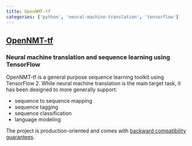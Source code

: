 ```yaml
---
title: OpenNMT-tf
categories: ['python', 'neural-machine-translation', 'tensorflow']
---
```

## [OpenNMT-tf](https://github.com/OpenNMT/OpenNMT-tf)

### Neural machine translation and sequence learning using TensorFlow


OpenNMT-tf is a general purpose sequence learning toolkit using TensorFlow 2. While neural machine translation is the main target task, it has been designed to more generally support:

* sequence to sequence mapping
* sequence tagging
* sequence classification
* language modeling

The project is production-oriented and comes with [backward compatibility guarantees](https://github.com/OpenNMT/OpenNMT-tf/blob/master/CHANGELOG.md).
